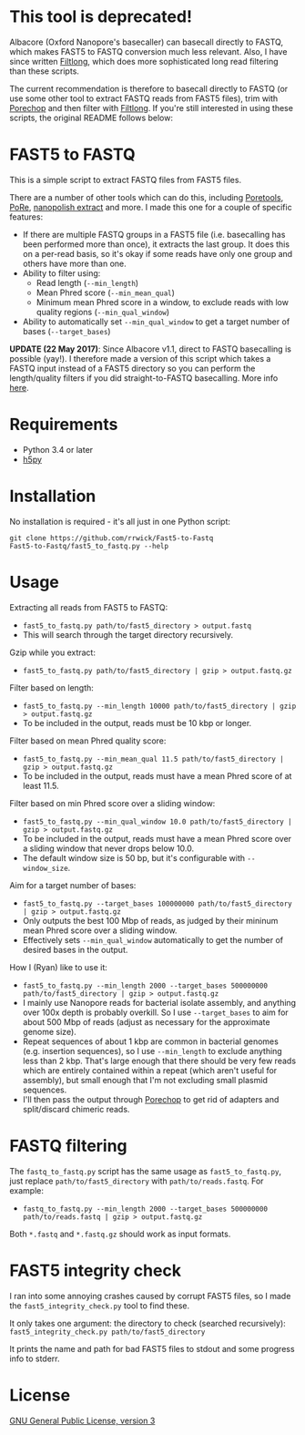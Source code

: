# This tool is deprecated!

Albacore (Oxford Nanopore's basecaller) can basecall directly to FASTQ, which makes FAST5 to FASTQ conversion much less relevant. Also, I have since written [Filtlong](https://github.com/rrwick/Filtlong), which does more sophisticated long read filtering than these scripts.

The current recommendation is therefore to basecall directly to FASTQ (or use some other tool to extract FASTQ reads from FAST5 files), trim with [Porechop](https://github.com/rrwick/Porechop) and then filter with [Filtlong](https://github.com/rrwick/Filtlong). If you're still interested in using these scripts, the original README follows below:



# FAST5 to FASTQ

This is a simple script to extract FASTQ files from FAST5 files.

There are a number of other tools which can do this, including [Poretools](http://poretools.readthedocs.io/), [PoRe](https://sourceforge.net/p/rpore/wiki/Home/), [nanopolish extract](https://github.com/jts/nanopolish) and more. I made this one for a couple of specific features:
* If there are multiple FASTQ groups in a FAST5 file (i.e. basecalling has been performed more than once), it extracts the last group. It does this on a per-read basis, so it's okay if some reads have only one group and others have more than one.
* Ability to filter using:
  * Read length (`--min_length`)
  * Mean Phred score (`--min_mean_qual`)
  * Minimum mean Phred score in a window, to exclude reads with low quality regions (`--min_qual_window`)
* Ability to automatically set `--min_qual_window` to get a target number of bases (`--target_bases`)

__UPDATE (22 May 2017)__: Since Albacore v1.1, direct to FASTQ basecalling is possible (yay!). I therefore made a version of this script which takes a FASTQ input instead of a FAST5 directory so you can perform the length/quality filters if you did straight-to-FASTQ basecalling. More info [here](#fastq-filtering).


# Requirements

* Python 3.4 or later
* [h5py](https://github.com/h5py/h5py)


# Installation

No installation is required - it's all just in one Python script:
```
git clone https://github.com/rrwick/Fast5-to-Fastq
Fast5-to-Fastq/fast5_to_fastq.py --help
```


# Usage

Extracting all reads from FAST5 to FASTQ:
* `fast5_to_fastq.py path/to/fast5_directory > output.fastq`
* This will search through the target directory recursively.

Gzip while you extract:
* `fast5_to_fastq.py path/to/fast5_directory | gzip > output.fastq.gz`

Filter based on length:
* `fast5_to_fastq.py --min_length 10000 path/to/fast5_directory | gzip > output.fastq.gz`
* To be included in the output, reads must be 10 kbp or longer.

Filter based on mean Phred quality score:
* `fast5_to_fastq.py --min_mean_qual 11.5 path/to/fast5_directory | gzip > output.fastq.gz`
* To be included in the output, reads must have a mean Phred score of at least 11.5.

Filter based on min Phred score over a sliding window:
* `fast5_to_fastq.py --min_qual_window 10.0 path/to/fast5_directory | gzip > output.fastq.gz`
* To be included in the output, reads must have a mean Phred score over a sliding window that never drops below 10.0.
* The default window size is 50 bp, but it's configurable with `--window_size`.

Aim for a target number of bases:
* `fast5_to_fastq.py --target_bases 100000000 path/to/fast5_directory | gzip > output.fastq.gz`
* Only outputs the best 100 Mbp of reads, as judged by their mininum mean Phred score over a sliding window.
* Effectively sets `--min_qual_window` automatically to get the number of desired bases in the output.

How I (Ryan) like to use it:
* `fast5_to_fastq.py --min_length 2000 --target_bases 500000000 path/to/fast5_directory | gzip > output.fastq.gz`
* I mainly use Nanopore reads for bacterial isolate assembly, and anything over 100x depth is probably overkill. So I use `--target_bases` to aim for about 500 Mbp of reads (adjust as necessary for the approximate genome size).
* Repeat sequences of about 1 kbp are common in bacterial genomes (e.g. insertion sequences), so I use `--min_length` to exclude anything less than 2 kbp. That's large enough that there should be very few reads which are entirely contained within a repeat (which aren't useful for assembly), but small enough that I'm not excluding small plasmid sequences.
* I'll then pass the output through [Porechop](https://github.com/rrwick/Porechop) to get rid of adapters and split/discard chimeric reads.


# FASTQ filtering

The `fastq_to_fastq.py` script has the same usage as `fast5_to_fastq.py`, just replace `path/to/fast5_directory` with `path/to/reads.fastq`. For example:
* `fastq_to_fastq.py --min_length 2000 --target_bases 500000000 path/to/reads.fastq | gzip > output.fastq.gz`

Both `*.fastq` and `*.fastq.gz` should work as input formats.


# FAST5 integrity check

I ran into some annoying crashes caused by corrupt FAST5 files, so I made the `fast5_integrity_check.py` tool to find these.

It only takes one argument: the directory to check (searched recursively):<br>
`fast5_integrity_check.py path/to/fast5_directory`

It prints the name and path for bad FAST5 files to stdout and some progress info to stderr.


# License

[GNU General Public License, version 3](https://www.gnu.org/licenses/gpl-3.0.html)
